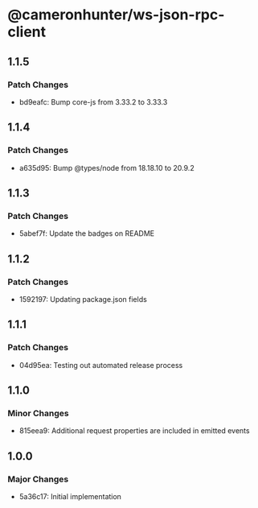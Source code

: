 # @cameronhunter/ws-json-rpc-client

## 1.1.5

### Patch Changes

-   bd9eafc: Bump core-js from 3.33.2 to 3.33.3

## 1.1.4

### Patch Changes

-   a635d95: Bump @types/node from 18.18.10 to 20.9.2

## 1.1.3

### Patch Changes

-   5abef7f: Update the badges on README

## 1.1.2

### Patch Changes

-   1592197: Updating package.json fields

## 1.1.1

### Patch Changes

-   04d95ea: Testing out automated release process

## 1.1.0

### Minor Changes

-   815eea9: Additional request properties are included in emitted events

## 1.0.0

### Major Changes

-   5a36c17: Initial implementation
